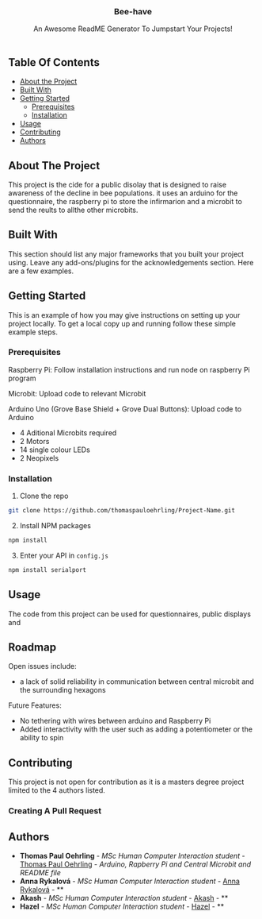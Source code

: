 <br/>
<p align="center">
  <h3 align="center">Bee-have</h3>

  <p align="center">
    An Awesome ReadME Generator To Jumpstart Your Projects!
    <br/>
    <br/>
  </p>
</p>



## Table Of Contents

* [About the Project](#about-the-project)
* [Built With](#built-with)
* [Getting Started](#getting-started)
  * [Prerequisites](#prerequisites)
  * [Installation](#installation)
* [Usage](#usage)
* [Contributing](#contributing)
* [Authors](#authors)

## About The Project

This project is the cide for a public disolay that is designed to raise awareness of the decline in bee populations. it uses an arduino for the questionnaire, the raspberry pi to store the infirmarion and a microbit to send the reults to allthe other microbits.



## Built With

This section should list any major frameworks that you built your project using. Leave any add-ons/plugins for the acknowledgements section. Here are a few examples.

## Getting Started

This is an example of how you may give instructions on setting up your project locally.
To get a local copy up and running follow these simple example steps.

### Prerequisites

Raspberry Pi:
Follow installation instructions and run node on raspberry Pi program

Microbit:
Upload code to relevant Microbit 

Arduino Uno (Grove Base Shield + Grove Dual Buttons):
Upload code to Arduino

* 4 Aditional Microbits required
* 2 Motors
* 14 single colour LEDs
* 2 Neopixels

### Installation



1. Clone the repo

```sh
git clone https://github.com/thomaspauloehrling/Project-Name.git
```

2. Install NPM packages

```sh
npm install
```

3. Enter your API in `config.js`

```sh
npm install serialport
```

## Usage

The code from this project can be used for questionnaires, public displays and 

## Roadmap

Open issues include:
* a lack of solid reliability in communication between central microbit and the surrounding hexagons

Future Features:
* No tethering with wires between arduino  and Raspberry Pi
* Added interactivity with the user such as adding a potentiometer or the ability to spin

## Contributing

This project is not open for contribution as it is a masters degree project limited to the 4 authors listed.

### Creating A Pull Request



## Authors

* **Thomas Paul Oehrling** - *MSc Human Computer Interaction student* - [Thomas Paul Oehrling](https://github.com/ShaanCoding/) - *Arduino, Rapberry Pi and Central Microbit and README file*
* **Anna Rykalová** - *MSc Human Computer Interaction student* - [Anna Rykalová]() - **
* **Akash** - *MSc Human Computer Interaction student* - [Akash]() - **
* **Hazel** - *MSc Human Computer Interaction student* - [Hazel]() - **


